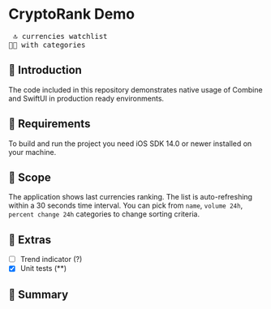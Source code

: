# CryptoRank Demo
<pre>
 🔝 currencies watchlist
🥈🥇 with categories
</pre>
 
 ## 🧩 Introduction
 
 The code included in this repository demonstrates native usage of Combine and SwiftUI in production ready environments.
 
 ## 🧩 Requirements
 
 To build and run the project you need iOS SDK 14.0 or newer installed on your machine.
 
 ## 🧩 Scope
 
 The application shows last currencies ranking. The list is auto-refreshing within a 30 seconds time interval. You can pick from `name`, `volume 24h`, `percent change 24h` categories to change sorting criteria.
 
 ## 🧩 Extras
 
 - [ ] Trend indicator (?)
 - [x] Unit tests (**)
 
 ## 🧩 Summary
